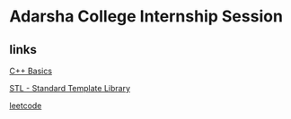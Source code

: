 # Adarsha College Internship Session
## links
[C++ Basics](https://www.geeksforgeeks.org/c-plus-plus/)

[STL - Standard Template Library](https://www.geeksforgeeks.org/the-c-standard-template-library-stl/)

[leetcode](https://www.leetcode.com)
